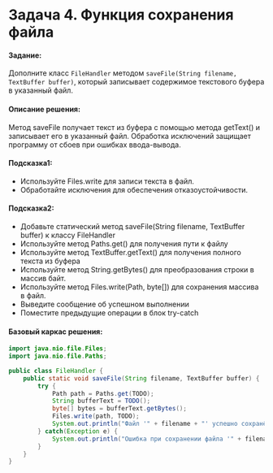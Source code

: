 # Задача 4. Функция сохранения файла

#### Задание:
Дополните класс `FileHandler` методом `saveFile(String filename, TextBuffer buffer)`, который записывает содержимое текстового буфера в указанный файл.

#### Описание решения:
Метод saveFile получает текст из буфера с помощью метода getText() и записывает его в указанный файл. Обработка исключений защищает программу от сбоев при ошибках ввода-вывода.

#### Подсказка1:
- Используйте Files.write для записи текста в файл.
- Обработайте исключения для обеспечения отказоустойчивости.
#### Подсказка2:
- Добавьте статический метод saveFile(String filename, TextBuffer buffer) к классу FileHandler 
- Используйте метод Paths.get() для получения пути к файлу
- Используйте метод TextBuffer.getText() для получения полного текста из буфера
- Используйте метод String.getBytes() для преобразования строки в массив байт. 
- Используйте метод Files.write(Path, byte[]) для сохранения массива в файл. 
- Выведите сообщение об успешном выполнении
- Поместите предыдущие операции в блок try-catch
####  Базовый каркас решения:
```java
import java.nio.file.Files;
import java.nio.file.Paths;

public class FileHandler {
    public static void saveFile(String filename, TextBuffer buffer) {
        try {
            Path path = Paths.get(TODO);
            String bufferText = TODO();
            byte[] bytes = bufferText.getBytes();
            Files.write(path, TODO);
            System.out.println("Файл '" + filename + "' успешно сохранён.");
        } catch(Exception e) {
            System.out.println("Ошибка при сохранении файла '" + filename + "': " + e.getMessage());
        }
    }
}
```